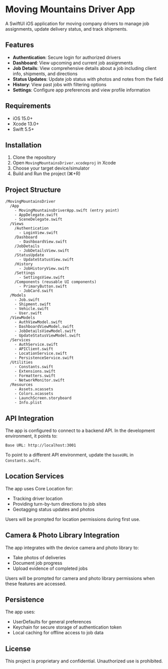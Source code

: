 # Moving Mountains Driver App

A SwiftUI iOS application for moving company drivers to manage job assignments, update delivery status, and track shipments.

## Features

- **Authentication**: Secure login for authorized drivers
- **Dashboard**: View upcoming and current job assignments
- **Job Details**: View comprehensive details about a job including client info, shipments, and directions
- **Status Updates**: Update job status with photos and notes from the field
- **History**: View past jobs with filtering options
- **Settings**: Configure app preferences and view profile information

## Requirements

- iOS 15.0+
- Xcode 13.0+
- Swift 5.5+

## Installation

1. Clone the repository
2. Open `MovingMountainsDriver.xcodeproj` in Xcode
3. Choose your target device/simulator
4. Build and Run the project (⌘+R)

## Project Structure

```
/MovingMountainsDriver
  /App
    - MovingMountainsDriverApp.swift (entry point)
    - AppDelegate.swift
    - SceneDelegate.swift
  /Views
    /Authentication
      - LoginView.swift
    /Dashboard
      - DashboardView.swift
    /JobDetails
      - JobDetailsView.swift
    /StatusUpdate
      - UpdateStatusView.swift
    /History
      - JobHistoryView.swift
    /Settings
      - SettingsView.swift
    /Components (reusable UI components)
      - PrimaryButton.swift
      - JobCard.swift
  /Models
    - Job.swift
    - Shipment.swift
    - Vehicle.swift
    - User.swift
  /ViewModels
    - AuthViewModel.swift
    - DashboardViewModel.swift
    - JobDetailsViewModel.swift
    - UpdateStatusViewModel.swift
  /Services
    - AuthService.swift
    - APIClient.swift
    - LocationService.swift
    - PersistenceService.swift
  /Utilities
    - Constants.swift
    - Extensions.swift
    - Formatters.swift
    - NetworkMonitor.swift
  /Resources
    - Assets.xcassets
    - Colors.xcassets
    - LaunchScreen.storyboard
    - Info.plist
```

## API Integration

The app is configured to connect to a backend API. In the development environment, it points to:

```
Base URL: http://localhost:3001
```

To point to a different API environment, update the `baseURL` in `Constants.swift`.

## Location Services

The app uses Core Location for:
- Tracking driver location
- Providing turn-by-turn directions to job sites
- Geotagging status updates and photos

Users will be prompted for location permissions during first use.

## Camera & Photo Library Integration

The app integrates with the device camera and photo library to:
- Take photos of deliveries
- Document job progress
- Upload evidence of completed jobs

Users will be prompted for camera and photo library permissions when these features are accessed.

## Persistence

The app uses:
- UserDefaults for general preferences
- Keychain for secure storage of authentication token
- Local caching for offline access to job data

## License

This project is proprietary and confidential. Unauthorized use is prohibited. 